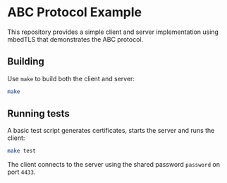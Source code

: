 # ABC Protocol Example

This repository provides a simple client and server implementation using mbedTLS that demonstrates the ABC protocol.

## Building

Use `make` to build both the client and server:

```sh
make
```

## Running tests

A basic test script generates certificates, starts the server and runs the client:

```sh
make test
```

The client connects to the server using the shared password `password` on port `4433`.
